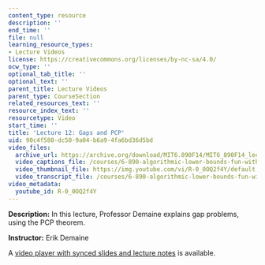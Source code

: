 ```yaml
---
content_type: resource
description: ''
end_time: ''
file: null
learning_resource_types:
- Lecture Videos
license: https://creativecommons.org/licenses/by-nc-sa/4.0/
ocw_type: ''
optional_tab_title: ''
optional_text: ''
parent_title: Lecture Videos
parent_type: CourseSection
related_resources_text: ''
resource_index_text: ''
resourcetype: Video
start_time: ''
title: 'Lecture 12: Gaps and PCP'
uid: 90c4f580-dc50-9a04-b6a9-4fa6bd36d5bd
video_files:
  archive_url: https://archive.org/download/MIT6.890F14/MIT6_890F14_lec12_300k.mp4
  video_captions_file: /courses/6-890-algorithmic-lower-bounds-fun-with-hardness-proofs-fall-2014/8ecacba9f8d1564cb860fab85b65d90c_R-0_0OQ2f4Y.vtt
  video_thumbnail_file: https://img.youtube.com/vi/R-0_0OQ2f4Y/default.jpg
  video_transcript_file: /courses/6-890-algorithmic-lower-bounds-fun-with-hardness-proofs-fall-2014/f06331cdecf662934ec4d5a8abc23e88_R-0_0OQ2f4Y.pdf
video_metadata:
  youtube_id: R-0_0OQ2f4Y
---
```


**Description:** In this lecture, Professor Demaine explains gap problems, using the PCP theorem.

**Instructor:** Erik Demaine

A [video player with synced slides and lecture notes](http://courses.csail.mit.edu/6.890/fall14/lectures/L12.html) is available.

